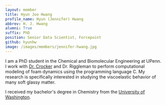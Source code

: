 ```yaml
---
layout: member
title: Hyun Joo Hwang
profile_name: Hyun (Jennifer) Hwang
abbrev: H. J. Hwang
alumni: True
suffix: PhD
position: Senior Data Scientist, Forcepoint 
github: hyunhw
image: /images/members/jennifer-hwang.jpg
---
```


I am a PhD student in the Chemical and Biomolecular Engineering at UPenn. I work with [Dr. Crocker](http://crocker.seas.upenn.edu/) and Dr. Riggleman to perform computational modeling of foam dynamics using the programming language C. My research is specifically interested in studying the viscoelastic behavior of many soft glassy matter.

I received my bachelor's degree in Chemistry from the [University of Washington](http://www.washington.edu/).
